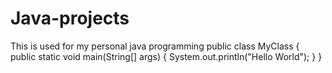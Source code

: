 # Java-projects
This is used for my personal java programming
public class MyClass {
  public static void main(String[] args) {
    System.out.println("Hello World");
  }
}
